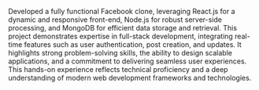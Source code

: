 Developed a fully functional Facebook clone, leveraging React.js for a dynamic and responsive front-end, Node.js for robust server-side processing, and MongoDB for efficient data storage and retrieval. This project demonstrates expertise in full-stack development, integrating real-time features such as user authentication, post creation, and updates. It highlights strong problem-solving skills, the ability to design scalable applications, and a commitment to delivering seamless user experiences. This hands-on experience reflects technical proficiency and a deep understanding of modern web development frameworks and technologies.
